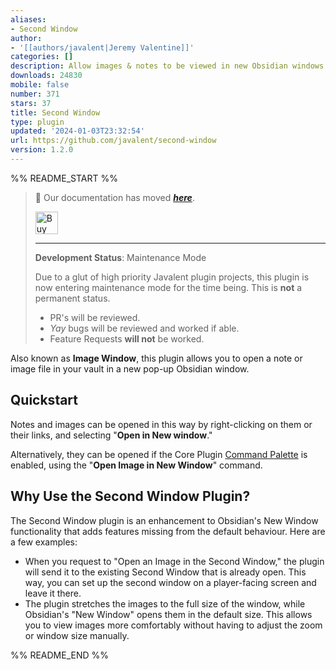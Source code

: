```yaml
---
aliases:
- Second Window
author:
- '[[authors/javalent|Jeremy Valentine]]'
categories: []
description: Allow images & notes to be viewed in new Obsidian windows.
downloads: 24830
mobile: false
number: 371
stars: 37
title: Second Window
type: plugin
updated: '2024-01-03T23:32:54'
url: https://github.com/javalent/second-window
version: 1.2.0
---
```


%% README_START %%

> 🥇 Our documentation has moved ***[here](https://plugins.javalent.com/second-window)***.
>
> <a href='https://www.buymeacoffee.com/valentine195' target='_blank'><img height='36' style='border:0px;height:36px;' src='https://storage.ko-fi.com/cdn/kofi3.png?v=3' border='0' alt='Buy Me a Coffee at ko-fi.com' /></a>
> 
> ---
> 
> **Development Status**: Maintenance Mode
> 
> Due to a glut of high priority Javalent plugin projects, this plugin is now entering maintenance mode for the time being. This is **not** a permanent status.
> - PR's will be reviewed.
> - *Yay* bugs will be reviewed and worked if able.
> - Feature Requests **will not** be worked.

Also known as **Image Window**, this plugin allows you to open a note or image file in your vault in a new pop-up Obsidian window.

## Quickstart

Notes and images can be opened in this way by right-clicking on them or their links, and selecting "**Open in New window**."

Alternatively, they can be opened if the Core Plugin [Command Palette](https://help.obsidian.md/Plugins/Command+palette "Obsidian") is enabled, using the "**Open Image in New Window**" command.

## Why Use the Second Window Plugin?

The Second Window plugin is an enhancement to Obsidian's New Window functionality that adds features missing from the default behaviour. Here are a few examples:

-   When you request to "Open an Image in the Second Window," the plugin will send it to the existing Second Window that is already open. This way, you can set up the second window on a player-facing screen and leave it there.
-   The plugin stretches the images to the full size of the window, while Obsidian's "New Window" opens them in the default size. This allows you to view images more comfortably without having to adjust the zoom or window size manually.


%% README_END %%